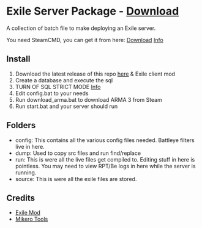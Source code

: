 # Exile Server Package - [Download](https://github.com/maca134/exile-server-package/releases)
A collection of batch file to make deploying an Exile server.

You need SteamCMD, you can get it from here: 
[Download](https://steamcdn-a.akamaihd.net/client/installer/steamcmd.zip)
[Info](https://developer.valvesoftware.com/wiki/SteamCMD)

## Install
1. Download the latest release of this repo [here](https://github.com/maca134/exile-server-package/releases) & Exile client mod
2. Create a database and execute the sql
3. TURN OF SQL STRICT MODE [Info](https://dev.mysql.com/doc/refman/5.1/en/sql-mode.html#sql-mode-strict)
4. Edit config.bat to your needs
5. Run download_arma.bat to download ARMA 3 from Steam
6. Run start.bat and your server should run

## Folders
- config: This contains all the various config files needed. Battleye filters live in here.
- dump: Used to copy src files and run find/replace
- run: This is were all the live files get compiled to. Editing stuff in here is pointless. You may need to view RPT/Be logs in here while the server is running.
- source: This is were all the exile files are stored.

## Credits
- [Exile Mod](http://exilemod.com/)
- [Mikero Tools](https://forums.bistudio.com/topic/113852-mikeros-dos-tools/)
